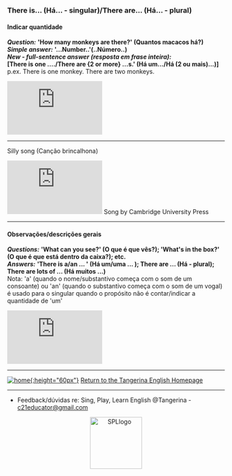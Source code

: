 ### There is... (Há... - singular)/There are... (Há... - plural)   

#### Indicar quantidade

***Question:*** **'How many monkeys are there?' (Quantos macacos há?)**  
***Simple answer:*** **'...Number..'(..Número..)**   
***New - full-sentence answer (resposta em frase inteira):***   
**[There is one ..../There are {2 or more} ...s.' (Há um.../Há (2 ou mais)...)]**  
p.ex. There is one monkey. There are two monkeys.  

<iframe width="220" height="124" src="https://www.youtube.com/embed/bUvbOtOGeUs" frameborder="0" allow="accelerometer; autoplay; clipboard-write; encrypted-media; gyroscope; picture-in-picture" allowfullscreen></iframe>  

***  

Silly song (Canção brincalhona)  
<iframe width="220" height="124" src="https://www.youtube.com/embed/EECsZ034E-w" title="YouTube video player" frameborder="0" allow="accelerometer; autoplay; clipboard-write; encrypted-media; gyroscope; picture-in-picture; web-share" allowfullscreen></iframe>  
Song by Cambridge University Press  
 
***
#### Observações/descrições gerais

***Questions:*** **'What can you see?' (O que é que vês?); 'What's in the box?' (O que é que está dentro da caixa?); etc.**  
***Answers:*** **'There is a/an ... ' (Há um/uma ... ); There are ... (Há - plural); There are lots of ... (Há muitos ...)**  
Nota: 'a' (quando o nome/substantivo começa com o som de um consoante) ou 'an' (quando o substantivo começa com o som de um vogal) é usado para o singular quando o propósito não é contar/indicar a quantidade de 'um'  

<iframe width="220" height="124" src="https://www.youtube.com/embed/ZjhOgnROluo" title="YouTube video player" frameborder="0" allow="accelerometer; autoplay; clipboard-write; encrypted-media; gyroscope; picture-in-picture; web-share" allowfullscreen></iframe>  

***  

[![home](https://1blockatatime.github.io/English/images/home.png){:height="60px"}](https://tangerina-pt.github.io/English) [Return to the Tangerina English Homepage](https://tangerina-pt.github.io/English)  

***
* Feedback/dúvidas re: Sing, Play, Learn English @Tangerina - c21educator@gmail.com  
<p align="center">
<img width="120" src="https://1blockatatime.github.io/English/images2/spl_logo.png" alt="SPLlogo">
</p>





